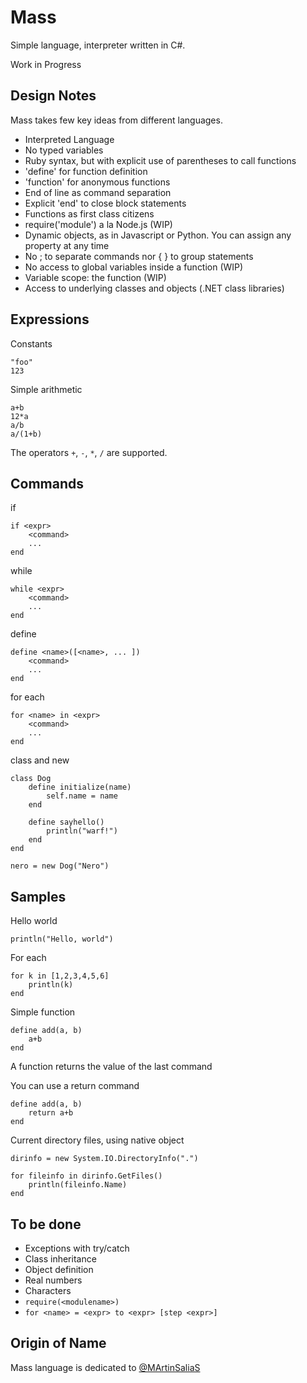 # Mass

Simple language, interpreter written in C#.

Work in Progress

## Design Notes

Mass takes few key ideas from different languages.

- Interpreted Language
- No typed variables
- Ruby syntax, but with explicit use of parentheses to call functions
- 'define' for function definition
- 'function' for anonymous functions
- End of line as command separation
- Explicit 'end' to close block statements
- Functions as first class citizens
- require('module') a la Node.js (WIP)
- Dynamic objects, as in Javascript or Python. You can assign any property at any time
- No ; to separate commands nor { } to group statements
- No access to global variables inside a function (WIP)
- Variable scope: the function (WIP)
- Access to underlying classes and objects (.NET class libraries)

## Expressions

Constants
```
"foo"
123
```

Simple arithmetic
```
a+b
12*a
a/b
a/(1+b)
```
The operators `+`, `-`, `*`, `/` are supported.

## Commands

if
```
if <expr>
	<command>
	...
end
```

while
```
while <expr>
	<command>
	...
end
```

define
```
define <name>([<name>, ... ])
	<command>
	...
end
```

for each
```
for <name> in <expr>
	<command>
	...
end
```

class and new
```
class Dog
	define initialize(name)
		self.name = name
	end
	
	define sayhello()
		println("warf!")
	end
end

nero = new Dog("Nero")
```

## Samples

Hello world
```
println("Hello, world")
```

For each
```
for k in [1,2,3,4,5,6]
	println(k)
end
```

Simple function
```
define add(a, b)
	a+b
end
```
A function returns the value of the last command

You can use a return command
```
define add(a, b)
	return a+b
end
```

Current directory files, using native object
```
dirinfo = new System.IO.DirectoryInfo(".")

for fileinfo in dirinfo.GetFiles()
	println(fileinfo.Name)
end
```

## To be done

- Exceptions with try/catch
- Class inheritance
- Object definition
- Real numbers
- Characters
- `require(<modulename>)`
- `for <name> = <expr> to <expr> [step <expr>]`

## Origin of Name

Mass language is dedicated to [@MArtinSaliaS](http://twitter.com/martinsalias)


